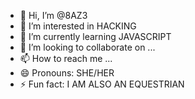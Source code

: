- 👋 Hi, I’m @8AZ3
- 👀 I’m interested in HACKING
- 🌱 I’m currently learning JAVASCRIPT
- 💞️ I’m looking to collaborate on ...
- 📫 How to reach me ...
- 😄 Pronouns: SHE/HER
- ⚡ Fun fact: I AM ALSO AN EQUESTRIAN

<!---
8AZ3/8AZ3 is a ✨ special ✨ repository because its `README.md` (this file) appears on your GitHub profile.
You can click the Preview link to take a look at your changes.
--->
